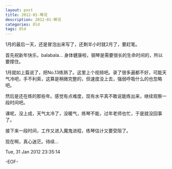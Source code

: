 ```yaml
---
layout: post
title: 2012-01-琴况
description: 2012-01-琴况
categories: Old
tags: Old
---
```

1月的最后一天，还是冒泡出来写了，还剩半小时就2月了，要赶笔。

  
首先祝新年快乐，balabala... 身体健康啦，钢琴是需要很长的生命时间的，所以要撑住。

  
1月就如上篇说了，把No.13练熟了。这里上个视频吧。录了很多遍都不好，可能天气冷吧，手不利索，这算是稍微完整的，但速度没上去，强弱呼吸什么的也忽略吧。

  
然后是还在练的那些年。感觉有点难度，现有水平真不敢说能练出来，继续观察一段时间吧。

  
课呢，没上成，天气太冷了，没暖气，练琴不能，过年老师也忙，于是就没回事了。

  
接下来一段时间，工作又进入魔鬼进程，练琴估计又要受阻了。

  
现在啊，真心迷茫。待续...

Tue, 31 Jan 2012 23:35:14

-EOF-